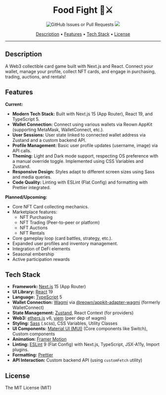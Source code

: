 <h1 align="center">
Food Fight 🍔⚔️
</h1>

<p align="center">
  <img alt="GitHub Issues or Pull Requests" src="https://img.shields.io/github/issues/dustinstacy/food-fight">
  <a href="./#license"><img src="https://img.shields.io/badge/License-MIT-brightgreen"/></a>
</p>

<p align="center">
  <a href="#description">Description</a> •
  <a href="#features">Features</a> •
  <a href="#tech-stack">Tech Stack</a> •
  <a href="#license">License</a>
</p>

---

## Description

A Web3 collectible card game built with Next.js and React. Connect your wallet, manage your profile, collect NFT cards, and engage in purchasing, trading, auctions, and rentals!

## Features

**Current:**

* **Modern Tech Stack:** Built with Next.js 15 (App Router), React 19, and TypeScript 5.
* **Wallet Connection:** Connect using various wallets via Reown AppKit (supporting MetaMask, WalletConnect, etc.).
* **User Sessions:** User state linked to connected wallet address via Zustand and a custom backend API.
* **Profile Management:** Basic user profile updates (username, image) via API calls.
* **Theming:** Light and Dark mode support, respecting OS preference with a manual override toggle. Implemented using CSS Variables and Zustand.
* **Responsive Design:** Styles adapt to different screen sizes using Sass and media queries.
* **Code Quality:** Linting with ESLint (Flat Config) and formatting with Prettier integrated.

**Planned/Upcoming:**

* Core NFT Card collecting mechanics.
* Marketplace features:
    * NFT Purchasing
    * NFT Trading (Peer-to-peer or platform)
    * NFT Auctions
    * NFT Rentals
* Core gameplay loop (card battles, strategy, etc.).
* Expanded user profiles and inventory management.
* Integration of DeFi elements
* Seasonal embership
* Active participation rewards

## Tech Stack

* **Framework:** [Next.js](https://nextjs.org/) 15 (App Router)
* **UI Library:** [React](https://react.dev/) 19
* **Language:** [TypeScript](https://www.typescriptlang.org/) 5
* **Wallet Connection:** [Wagmi](https://wagmi.sh/) via [@reown/appkit-adapter-wagmi](https://reown.com/) (formerly WalletConnect)
* **State Management:** [Zustand](https://github.com/pmndrs/zustand), React Context (for providers)
* **Web3:** [ethers.js](https://docs.ethers.org/v6/) v6, [viem](https://viem.sh/) (peer dep of wagmi)
* **Styling:** [Sass](https://sass-lang.com/) (.scss), CSS Variables, Utility Classes
* **UI Components:** [Material UI (MUI)](https://mui.com/) (Core components like Switch), Custom components
* **Animation:** [Framer Motion](https://www.framer.com/motion/)
* **Linting:** [ESLint](https://eslint.org/) 9 (Flat Config) with Next.js, TypeScript, JSX-A11y, Import plugins.
* **Formatting:** [Prettier](https://prettier.io/)
* **API Interaction:** Custom backend API (using `customFetch` utility)

## License

The MIT License (MIT)

